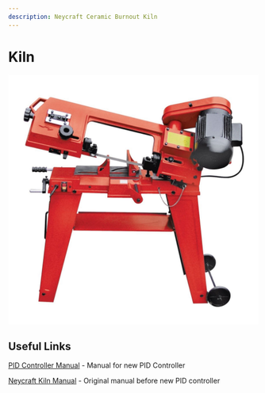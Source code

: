 ```yaml
---
description: Neycraft Ceramic Burnout Kiln
---
```


# Kiln

![](../.gitbook/assets/image%20%2883%29.png)

## Useful Links

[PID Controller Manual](https://drive.google.com/open?id=1ovQMQQ7gxZzBNFkeDGTcoV1eUcMT1aSo) - Manual for new PID Controller

[Neycraft Kiln Manual](https://drive.google.com/open?id=16keMdt3azUtFpx0ax8TyIpzapcICosk5) - Original manual before new PID controller

